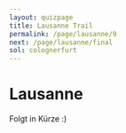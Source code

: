 ```yaml
---
layout: quizpage
title: Lausanne Trail
permalink: /page/lausanne/9
next: /page/lausanne/final
sol: colognerfurt
---
```


# Lausanne

Folgt in Kürze :)
